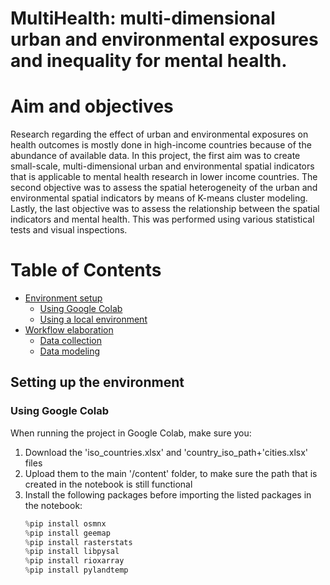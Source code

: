 # MultiHealth: multi-dimensional urban and environmental exposures and inequality for mental health.

# Aim and objectives
Research regarding the effect of urban and environmental exposures on health outcomes is mostly done in high-income countries because of the abundance of available data. In this project, the first aim was to create small-scale, multi-dimensional urban and environmental spatial indicators that is applicable to mental health research in lower income countries. The second objective was to assess the spatial heterogeneity of the urban and environmental spatial indicators by means of K-means cluster modeling. Lastly, the last objective was to assess the relationship between the spatial indicators and mental health. This was performed using various statistical tests and visual inspections.

# Table of Contents
- [Environment setup](#Environment-setup)
  - [Using Google Colab](#Using-Google-Colab)
  - [Using a local environment](#Using-a-local-environment)
- [Workflow elaboration](#Workflow-elaboration)
  - [Data collection](#Data-collection)
  - [Data modeling](#Data-modeling)
 
## Setting up the environment

### Using Google Colab
When running the project in Google Colab, make sure you:

<ol>
  <li>Download the 'iso_countries.xlsx' and 'country_iso_path+'cities.xlsx' files</li>
  <li>Upload them to the main '/content' folder, to make sure the path that is created in the notebook is still functional</li>
  <li>Install the following packages before importing the listed packages in the notebook:
    
  ```python  
  %pip install osmnx
  %pip install geemap
  %pip install rasterstats
  %pip install libpysal
  %pip install rioxarray
  %pip install pylandtemp 
  ```

  </li>
</ol>
















